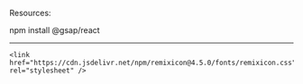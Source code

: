 Resources:

npm install @gsap/react

---

```
<link href="https://cdn.jsdelivr.net/npm/remixicon@4.5.0/fonts/remixicon.css" rel="stylesheet" />
```